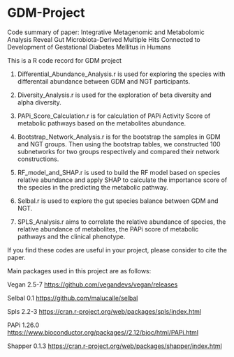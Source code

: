 # GDM-Project
Code summary of paper: Integrative Metagenomic  and Metabolomic Analysis Reveal Gut Microbiota-Derived Multiple Hits Connected to Development of Gestational Diabetes Mellitus in Humans



This is a R code record for GDM project
1. Differential_Abundance_Analysis.r is used for exploring the species with differentail abundance between GDM and NGT participants.

2. Diversity_Analysis.r is used for the exploration of beta diversity and alpha diversity.

3. PAPi_Score_Calculation.r is for calculation of PAPi Activity Score of metabolic pathways based on the metabolites abundance.

4. Bootstrap_Network_Analysis.r is for the bootstrap the samples in GDM and NGT groups. Then using the bootstrap tables, we constructed 100 subnetworks for two groups respectively and compared their network constructions.

5. RF_model_and_SHAP.r is used to build the RF model based on species relative abundance and apply SHAP to calculate the importance score of the species in the predicting the metabolic pathway.

6.  Selbal.r is used to explore the gut species balance between GDM and NGT.

7.  SPLS_Analysis.r aims to correlate the relative abundance of species, the relative abundance of metabolites, the PAPi score of metabolic pathways and the clinical phenotype.


If you find these codes are useful in your project, please consider to cite the paper.



Main packages used in this project are as follows:

Vegan	2.5-7	https://github.com/vegandevs/vegan/releases 

Selbal 0.1 https://github.com/malucalle/selbal 

Spls	2.2-3	https://cran.r-project.org/web/packages/spls/index.html 

PAPi	1.26.0 https://www.bioconductor.org/packages//2.12/bioc/html/PAPi.html 

Shapper	0.1.3 https://cran.r-project.org/web/packages/shapper/index.html 

